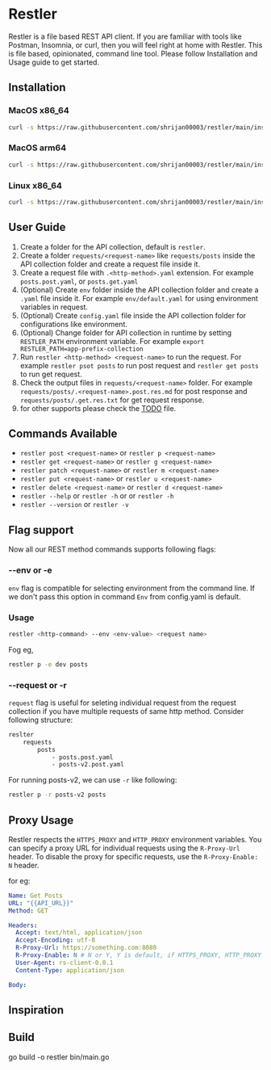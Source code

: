 # Restler

Restler is a file based REST API client. If you are familiar with tools like Postman, Insomnia, or curl, then you will feel right at home with Restler. This is file based, opinionated, command line tool. Please follow Installation and Usage guide to get started.

## Installation

### MacOS x86_64

```bash
curl -s https://raw.githubusercontent.com/shrijan00003/restler/main/install/darwin-amd64.sh | bash
```

### MacOS arm64

```bash
curl -s https://raw.githubusercontent.com/shrijan00003/restler/main/install/darwin-arm64.sh | bash
```

### Linux x86_64

```bash
curl -s https://raw.githubusercontent.com/shrijan00003/restler/main/install/linux-amd64.sh | bash
```

## User Guide

1. Create a folder for the API collection, default is `restler`.
2. Create a folder `requests/<request-name>` like `requests/posts` inside the API collection folder and create a request file inside it.
3. Create a request file with `.<http-method>.yaml` extension. For example `posts.post.yaml`, or `posts.get.yaml`
4. (Optional) Create `env` folder inside the API collection folder and create a `.yaml` file inside it. For example `env/default.yaml` for using environment variables in request.
5. (Optional) Create `config.yaml` file inside the API collection folder for configurations like environment.
6. (Optional) Change folder for API collection in runtime by setting `RESTLER_PATH` environment variable. For example `export RESTLER_PATH=app-prefix-collection`
7. Run `restler <http-method> <request-name>` to run the request. For example `restler psot posts` to run post request and `restler get posts` to run get request.
8. Check the output files in `requests/<request-name>` folder. For example `requests/posts/.<request-name>.post.res.md` for post response and `requests/posts/.get.res.txt` for get request response.
9. for other supports please check the [TODO](./todos/Todo.md) file.

## Commands Available
- `restler post <request-name>` or `restler p <request-name>`
- `restler get <request-name>` or `restler g <request-name>`
- `restler patch <request-name>` or `restler m <request-name>`
- `restler put <request-name>` or `restler u <request-name>`
- `restler delete <request-name>` or `restler d <request-name>`
- `restler --help` or `restler -h` or or `restler -h`
- `restler --version` or `restler -v`

## Flag support
Now all our REST method commands supports following flags:

### --env or -e
`env` flag is compatible for selecting environment from the command line. If we don't pass this option in command `Env` from config.yaml is default.

### Usage
```bash
restler <http-command> --env <env-value> <request name>
```
Fog eg,
```bash
restler p -e dev posts
```

### --request or -r
`request` flag is useful for seleting individual request from the request collection if you have multiple requests of same http method. Consider following structure:
```bash
reslter
    requests
        posts
            - posts.post.yaml
            - posts-v2.post.yaml


```
For running posts-v2, we can use ` -r ` like following:
```bash
restler p -r posts-v2 posts
```

## Proxy Usage

Restler respects the `HTTPS_PROXY` and `HTTP_PROXY` environment variables. You can specify a proxy URL for individual requests using the `R-Proxy-Url` header. To disable the proxy for specific requests, use the `R-Proxy-Enable: N` header.

for eg:
```yaml
Name: Get Posts
URL: "{{API_URL}}"
Method: GET

Headers:
  Accept: text/html, application/json
  Accept-Encoding: utf-8
  R-Proxy-Url: https://something.com:8080
  R-Proxy-Enable: N # N or Y, Y is default, if HTTPS_PROXY, HTTP_PROXY or R-Proxy-Url is set
  User-Agent: rs-client-0.0.1
  Content-Type: application/json

Body:
```

## Inspiration

## Build

go build -o restler bin/main.go
